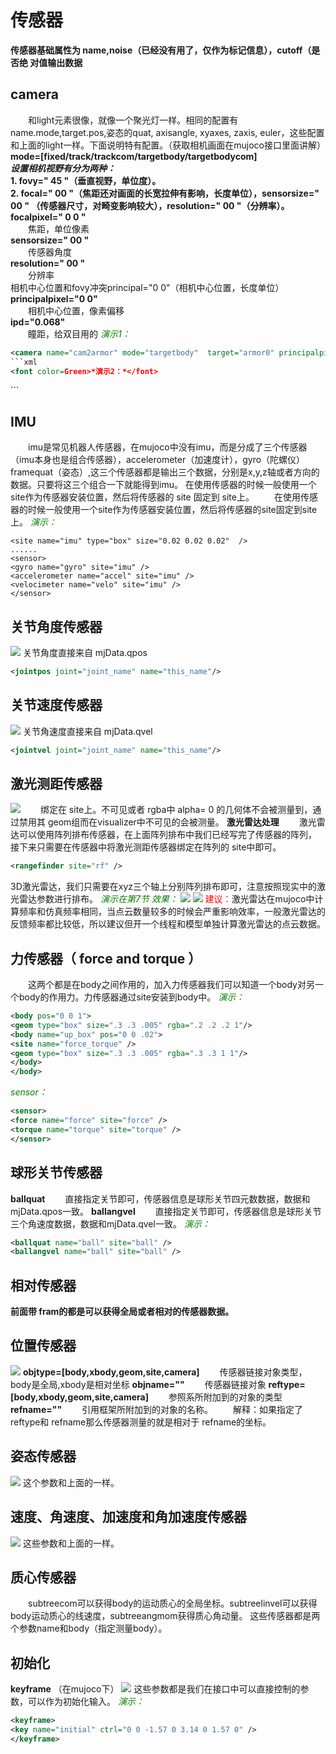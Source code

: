 # 传感器
**传感器基础属性为 name,noise（已经没有用了，仅作为标记信息），cutoff（是否绝
对值输出数据**

## camera
&emsp;&emsp;和light元素很像，就像一个聚光灯一样。相同的配置有name.mode,target.pos,姿态的quat, axisangle, xyaxes, zaxis, euler，这些配置和上面的light一样。下面说明特有配置。（获取相机画面在mujoco接口里面讲解）
**mode=[fixed/track/trackcom/targetbody/targetbodycom]**    
***设置相机视野有分为两种：***      
**1. fovy=" 45 "（垂直视野，单位度）。**        
**2. focal=" 00 "（焦距还对画面的长宽拉伸有影响，长度单位），sensorsize=" 00 "
（传感器尺寸，对畸变影响较大），resolution=" 00 "（分辨率）。**     
**focalpixel=" 0 0 "**      
&emsp;&emsp;焦距，单位像素      
**sensorsize=" 00 "**       
&emsp;&emsp;传感器角度      
**resolution=" 00 "**       
&emsp;&emsp;分辨率      
相机中心位置和fovy冲突principal="0 0"（相机中心位置，长度单位）       
**principalpixel="0 0"**        
&emsp;&emsp;相机中心位置，像素偏移      
**ipd="0.068"**     
&emsp;&emsp;瞳距，给双目用的
<font color=Green>*演示1：*</font>
```xml
<camera name="cam2armor" mode="targetbody"  target="armor0" principalpixel="200 200" focalpixel="1280 1080" sensorsize="4 4" resolution="1280 1080"/>
```xml
<font color=Green>*演示2：*</font>
```
<camera name="cam2armor1" mode="targetbody" target="armor0" fovy="54.225" />
```

## IMU
&emsp;&emsp;imu是常见机器人传感器，在mujoco中没有imu，而是分成了三个传感器（imu本身也是组合传感器），accelerometer（加速度计），gyro（陀螺仪）framequat（姿态）,这三个传感器都是输出三个数据，分别是x,y,z轴或者方向的数据。只要将这三个组合一下就能得到imu。
在使用传感器的时候一般使用一个 site作为传感器安装位置，然后将传感器的 site
固定到 site上。
&emsp;&emsp;在使用传感器的时候一般使用一个site作为传感器安装位置，然后将传感器的site固定到site上。
<font color=Green>*演示：*</font>
```
<site name="imu" type="box" size="0.02 0.02 0.02"  />
......
<sensor>
<gyro name="gyro" site="imu" />
<accelerometer name="accel" site="imu" />
<velocimeter name="velo" site="imu" />
</sensor>
```

## 关节角度传感器
![](../asset/jointpos.png)
关节角度直接来自 mjData.qpos
```xml
<jointpos joint="joint_name" name="this_name"/>
```
## 关节速度传感器
![](../asset/jointvel.png)
关节角速度直接来自 mjData.qvel
```xml
<jointvel joint="joint_name" name="this_name"/>
```
## 激光测距传感器
![](../asset/sensor.png)
&emsp;&emsp;绑定在 site上。不可见或者 rgba中 alpha= 0 的几何体不会被测量到，通过禁用其
geom组而在visualizer中不可见的会被测量。
**激光雷达处理**
&emsp;&emsp;激光雷达可以使用阵列排布传感器，在上面阵列排布中我们已经写完了传感器的阵列，
接下来只需要在传感器中将激光测距传感器绑定在阵列的 site中即可。
```xml
<rangefinder site="rf" />
```
3D激光雷达，我们只需要在xyz三个轴上分别阵列排布即可，注意按照现实中的激光雷达参数进行排布。
<font color=Green>*演示在第7节*</font>
<font color=Green>*效果：*</font>
![](../asset/laser1.png)
![](../asset/laser2.png)
<font color=Red>建议：</font>激光雷达在mujoco中计算频率和仿真频率相同，当点云数量较多的时候会严重影响效率，一般激光雷达的反馈频率都比较低，所以建议但开一个线程和模型单独计算激光雷达的点云数据。

## 力传感器（ **force and torque** ）
&emsp;&emsp;这两个都是在body之间作用的，加入力传感器我们可以知道一个body对另一个body的作用力。力传感器通过site安装到body中。
<font color=Green>*演示：*</font>
```xml
<body pos="0 0 1">
<geom type="box" size=".3 .3 .005" rgba=".2 .2 .2 1"/>
<body name="up_box" pos="0 0 .02">
<site name="force_torque" />
<geom type="box" size=".3 .3 .005" rgba=".3 .3 1 1"/>
</body>
</body>
```
<font color=Green>*sensor：*</font>
```xml
<sensor>
<force name="force" site="force" />
<torque name="torque" site="torque" />
</sensor>
```

## 球形关节传感器
**ballquat**
&emsp;&emsp;直接指定关节即可，传感器信息是球形关节四元数数据，数据和mjData.qpos一致。
**ballangvel**
&emsp;&emsp;直接指定关节即可，传感器信息是球形关节三个角速度数据，数据和mjData.qvel一致。
<font color=Green>*演示：*</font>
```xml
<ballquat name="ball" site="ball" />
<ballangvel name="ball" site="ball" />
```

## 相对传感器
**前面带 fram的都是可以获得全局或者相对的传感器数据。**

## 位置传感器
![](../asset/framepos.png)
**objtype=[body,xbody,geom,site,camera]**
&emsp;&emsp;传感器链接对象类型，body是全局,xbody是相对坐标
**objname=""**
&emsp;&emsp;传感器链接对象
**reftype=[body,xbody,geom,site,camera]**
&emsp;&emsp;参照系所附加到的对象的类型
**refname=""**
&emsp;&emsp;引用框架所附加到的对象的名称。
&emsp;&emsp;解释：如果指定了 reftype和 refname那么传感器测量的就是相对于 refname的坐标。

## 姿态传感器
![](../asset/framequat.png)
这个参数和上面的一样。

## 速度、角速度、加速度和角加速度传感器
![](../asset/framesensor.png)
这些参数和上面的一样。

## 质心传感器
&emsp;&emsp;subtreecom可以获得body的运动质心的全局坐标。subtreelinvel可以获得body运动质心的线速度，subtreeangmom获得质心角动量。
这些传感器都是两个参数name和body（指定测量body）。

## 初始化

**keyframe** （在mujoco下）
![](../asset/keyframe.png)
这些参数都是我们在接口中可以直接控制的参数，可以作为初始化输入。
<font color=Green>*演示：*</font>
```xml
<keyframe>
<key name="initial" ctrl="0 0 -1.57 0 3.14 0 1.57 0" />
</keyframe>
```